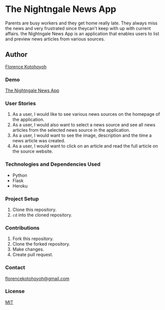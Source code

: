 # The Nightngale News App
Parents are busy workers and they get home really late. They always miss the news and very frustrated since theycan't keep with up with current affairs. the Nightngale News App is an application that enables users to  list and preview news articles from various sources. 

## Author
[Florence Kotohoyoh](https://github.com/Flokots/)

### Demo
[The Nightngale News App](https://thenightngale-news-app.herokuapp.com/)

### User Stories
1. As a user, I would like to see various news sources on the homepage of the application.
2. As a user, I would also want to select a news source and see all news articles from the selected news source in the application.
3. As a user, I would want to see the image, description and the time a news article was created.
4. As a user, I would want to click on an article and read the full article on the source website.
### Technologies and Dependencies Used
* Python
* Flask
* Heroku
### Project Setup 
1. Clone this repository.
2. `cd` into the cloned repository.

### Contributions
1. Fork this repository.
2. Clone the forked repository.
3. Make changes.
4. Create pull request.
### Contact
florencekotohoyoh@gmail.com
### License
[MIT](https://choosealicense.com/licenses/mit)
